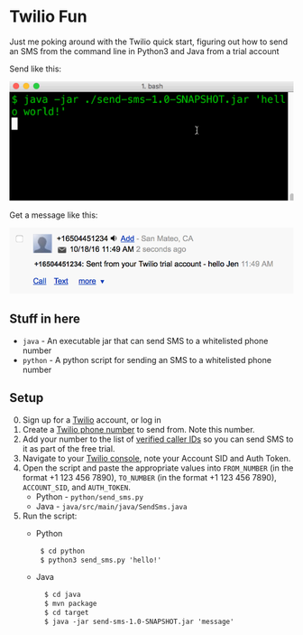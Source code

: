 # Twilio Fun

Just me poking around with the Twilio quick start, figuring out how to send an SMS from the command line in Python3 and Java from a trial account

Send like this:

![sent from java](java-send.gif)

Get a message like this:

![got message](sms-got.png)


## Stuff in here

- `java` - An executable jar that can send SMS to a whitelisted phone number
- `python` - A python script for sending an SMS to a whitelisted phone number

## Setup

0. Sign up for a [Twilio](https://www.twilio.com/try-twilio) account, or log in
0. Create a [Twilio phone number](https://www.twilio.com/console/phone-numbers/) to send from. Note this number.
0. Add your number to the list of [verified caller IDs](https://www.twilio.com/console/phone-numbers/verified) so you can send SMS to it as part of the free trial.
0. Navigate to your [Twilio console](https://www.twilio.com/console), note your Account SID and Auth Token.
0. Open the script and paste the appropriate values into `FROM_NUMBER` (in the format +1 123 456 7890), `TO_NUMBER` (in the format +1 123 456 7890), `ACCOUNT_SID`, and `AUTH_TOKEN`. 
    - Python - `python/send_sms.py`
    - Java - `java/src/main/java/SendSms.java`
0. Run the script:
     - Python 

            $ cd python
            $ python3 send_sms.py 'hello!'

    - Java
    
            $ cd java
            $ mvn package
            $ cd target
            $ java -jar send-sms-1.0-SNAPSHOT.jar 'message'
